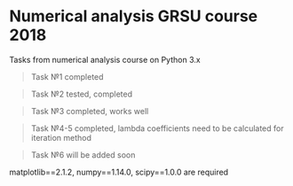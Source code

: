 # Numerical analysis GRSU course 2018

Tasks from numerical analysis course on Python 3.x
> Task №1 completed

> Task №2 tested, completed

> Task №3 completed, works well

> Task №4-5 completed, lambda coefficients need to be calculated for iteration method

> Task №6 will be added soon

matplotlib==2.1.2,
numpy==1.14.0,
scipy==1.0.0
are required

